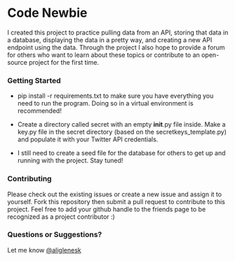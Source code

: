# Code Newbie

I created this project to practice pulling data from an API, storing that data in a database, displaying the data in a pretty way, and creating a new API endpoint using the data. Through the project I also hope to provide a forum for others who want to learn about these topics or contribute to an open-source project for the first time. 

### Getting Started ###
* pip install -r requirements.txt to make sure you have everything you need to run the program. Doing so in a virtual environment is recommended!

* Create a directory called secret with an empty __init__.py file inside. Make a key.py file in the secret directory (based on the secretkeys_template.py) and populate it with your Twitter API credentials.

* I still need to create a seed file for the database for others to get up and running with the project. Stay tuned! 


### Contributing ###

Please check out the existing issues or create a new issue and assign it to yourself. Fork this repository then submit a pull request to contribute to this project. Feel free to add your github handle to the friends page to be recognized as a project contributor :) 

### Questions or Suggestions? ###
Let me know [@aliglenesk](https://twitter.com/aliglenesk)
